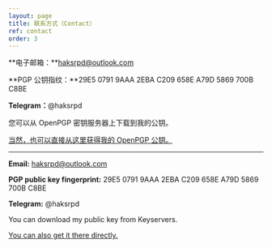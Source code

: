 ```yaml
---
layout: page
title: 联系方式（Contact）
ref: contact
order: 3
---
```


**电子邮箱：**haksrpd@outlook.com

**PGP 公钥指纹：**29E5 0791 9AAA 2EBA C209  658E A79D 5869 700B C8BE

**Telegram：**@haksrpd

您可以从 OpenPGP 密钥服务器上下载到我的公钥。

[当然，也可以直接从这里获得我的 OpenPGP 公钥。](pgp.html)

---

**Email:** haksrpd@outlook.com

**PGP public key fingerprint:** 29E5 0791 9AAA 2EBA C209  658E A79D 5869 700B C8BE

**Telegram:** @haksrpd

You can download my public key from Keyservers.

[You can also get it there directly.](pgp.html)